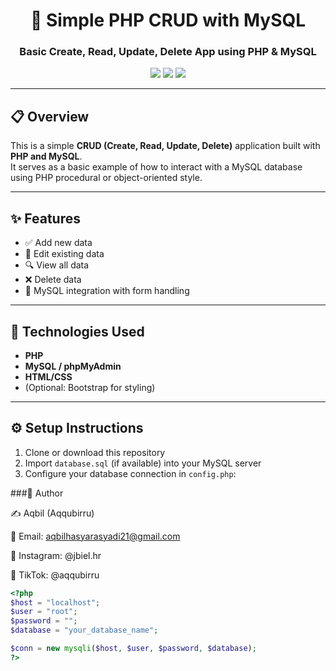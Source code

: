<h1 align="center">📘 Simple PHP CRUD with MySQL</h1>
<h3 align="center">Basic Create, Read, Update, Delete App using PHP & MySQL</h3>

<p align="center">
  <img src="https://img.shields.io/badge/Language-PHP-blue" />
  <img src="https://img.shields.io/badge/Database-MySQL-orange" />
  <img src="https://img.shields.io/badge/Status-Completed-brightgreen" />
</p>

---

## 📋 Overview

This is a simple **CRUD (Create, Read, Update, Delete)** application built with **PHP and MySQL**.  
It serves as a basic example of how to interact with a MySQL database using PHP procedural or object-oriented style.

---

## ✨ Features

- ✅ Add new data
- 📝 Edit existing data
- 🔍 View all data
- ❌ Delete data
- 💾 MySQL integration with form handling

---

## 🧠 Technologies Used

- **PHP**
- **MySQL / phpMyAdmin**
- **HTML/CSS**
- (Optional: Bootstrap for styling)

---

## ⚙️ Setup Instructions

1. Clone or download this repository
2. Import `database.sql` (if available) into your MySQL server
3. Configure your database connection in `config.php`:

###💬 Author

✍️ Aqbil (Aqqubirru)

📧 Email: aqbilhasyarasyadi21@gmail.com

📱 Instagram: @jbiel.hr

🎵 TikTok: @aqqubirru

```php
<?php
$host = "localhost";
$user = "root";
$password = "";
$database = "your_database_name";

$conn = new mysqli($host, $user, $password, $database);
?>

